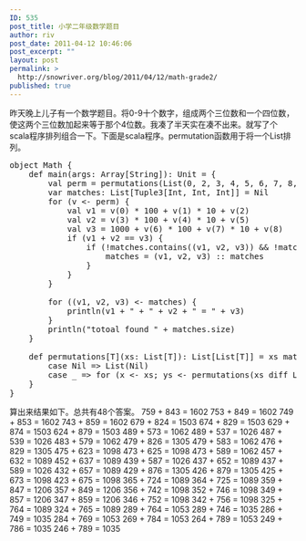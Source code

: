 ```yaml
---
ID: 535
post_title: 小学二年级数学题目
author: riv
post_date: 2011-04-12 10:46:06
post_excerpt: ""
layout: post
permalink: >
  http://snowriver.org/blog/2011/04/12/math-grade2/
published: true
---
```

昨天晚上儿子有一个数学题目。将0-9十个数字，组成两个三位数和一个四位数，使这两个三位数加起来等于那个4位数。我凑了半天实在凑不出来。就写了个scala程序排列组合一下。下面是scala程序。permutation函数用于将一个List排列。
<pre class="brush:scala">
object Math {
    def main(args: Array[String]): Unit = {
        val perm = permutations(List(0, 2, 3, 4, 5, 6, 7, 8, 9))
        var matches: List[Tuple3[Int, Int, Int]] = Nil
        for (v <- perm) {
            val v1 = v(0) * 100 + v(1) * 10 + v(2)
            val v2 = v(3) * 100 + v(4) * 10 + v(5)
            val v3 = 1000 + v(6) * 100 + v(7) * 10 + v(8)
            if (v1 + v2 == v3) {
                if (!matches.contains((v1, v2, v3)) && !matches.contains((v2, v1, v3))) {
                    matches = (v1, v2, v3) :: matches
                }
            }
        }

        for ((v1, v2, v3) <- matches) {
            println(v1 + " + " + v2 + " = " + v3)
        }
        println("totoal found " + matches.size)
    }

    def permutations[T](xs: List[T]): List[List[T]] = xs match {
        case Nil => List(Nil)
        case _ => for (x <- xs; ys <- permutations(xs diff List(x))) yield x :: ys
    }
}
</pre>

算出来结果如下。总共有48个答案。
759 + 843 = 1602
753 + 849 = 1602
749 + 853 = 1602
743 + 859 = 1602
679 + 824 = 1503
674 + 829 = 1503
629 + 874 = 1503
624 + 879 = 1503
489 + 573 = 1062
489 + 537 = 1026
487 + 539 = 1026
483 + 579 = 1062
479 + 826 = 1305
479 + 583 = 1062
476 + 829 = 1305
475 + 623 = 1098
473 + 625 = 1098
473 + 589 = 1062
457 + 632 = 1089
452 + 637 = 1089
439 + 587 = 1026
437 + 652 = 1089
437 + 589 = 1026
432 + 657 = 1089
429 + 876 = 1305
426 + 879 = 1305
425 + 673 = 1098
423 + 675 = 1098
365 + 724 = 1089
364 + 725 = 1089
359 + 847 = 1206
357 + 849 = 1206
356 + 742 = 1098
352 + 746 = 1098
349 + 857 = 1206
347 + 859 = 1206
346 + 752 = 1098
342 + 756 = 1098
325 + 764 = 1089
324 + 765 = 1089
289 + 764 = 1053
289 + 746 = 1035
286 + 749 = 1035
284 + 769 = 1053
269 + 784 = 1053
264 + 789 = 1053
249 + 786 = 1035
246 + 789 = 1035